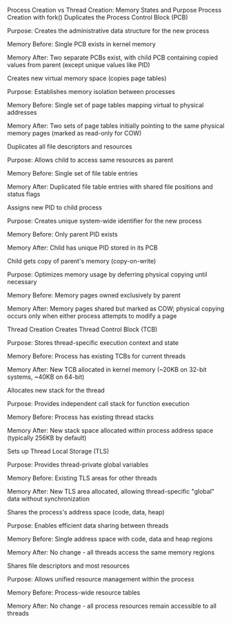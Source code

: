Process Creation vs Thread Creation: Memory States and Purpose
Process Creation with fork()
Duplicates the Process Control Block (PCB)

Purpose: Creates the administrative data structure for the new process

Memory Before: Single PCB exists in kernel memory

Memory After: Two separate PCBs exist, with child PCB containing copied values from parent (except unique values like PID)

Creates new virtual memory space (copies page tables)

Purpose: Establishes memory isolation between processes

Memory Before: Single set of page tables mapping virtual to physical addresses

Memory After: Two sets of page tables initially pointing to the same physical memory pages (marked as read-only for COW)

Duplicates all file descriptors and resources

Purpose: Allows child to access same resources as parent

Memory Before: Single set of file table entries

Memory After: Duplicated file table entries with shared file positions and status flags

Assigns new PID to child process

Purpose: Creates unique system-wide identifier for the new process

Memory Before: Only parent PID exists

Memory After: Child has unique PID stored in its PCB

Child gets copy of parent's memory (copy-on-write)

Purpose: Optimizes memory usage by deferring physical copying until necessary

Memory Before: Memory pages owned exclusively by parent

Memory After: Memory pages shared but marked as COW; physical copying occurs only when either process attempts to modify a page

Thread Creation
Creates Thread Control Block (TCB)

Purpose: Stores thread-specific execution context and state

Memory Before: Process has existing TCBs for current threads

Memory After: New TCB allocated in kernel memory (~20KB on 32-bit systems, ~40KB on 64-bit)

Allocates new stack for the thread

Purpose: Provides independent call stack for function execution

Memory Before: Process has existing thread stacks

Memory After: New stack space allocated within process address space (typically 256KB by default)

Sets up Thread Local Storage (TLS)

Purpose: Provides thread-private global variables

Memory Before: Existing TLS areas for other threads

Memory After: New TLS area allocated, allowing thread-specific "global" data without synchronization

Shares the process's address space (code, data, heap)

Purpose: Enables efficient data sharing between threads

Memory Before: Single address space with code, data and heap regions

Memory After: No change - all threads access the same memory regions

Shares file descriptors and most resources

Purpose: Allows unified resource management within the process

Memory Before: Process-wide resource tables

Memory After: No change - all process resources remain accessible to all threads

